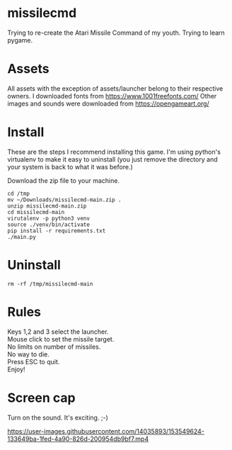 # missilecmd
Trying to re-create the Atari Missile Command of my youth. Trying to learn pygame.


# Assets
All assets with the exception of assets/launcher belong to their respective owners.
I downloaded fonts from https://www.1001freefonts.com/
Other images and sounds were downloaded from https://opengameart.org/

# Install
These are the steps I recommend installing this game. I'm using python's virtualenv to make it easy to uninstall (you just remove the directory and your system is back to what it was before.)

Download the zip file to your machine.

    cd /tmp
    mv ~/Downloads/missilecmd-main.zip .
    unzip missilecmd-main.zip
    cd missilecmd-main
    virutalenv -p python3 venv
    source ./venv/bin/activate
    pip install -r requirements.txt
    ./main.py

# Uninstall

    rm -rf /tmp/missilecmd-main
    
# Rules
Keys 1,2 and 3 select the launcher.  
Mouse click to set the missile target.  
No limits on number of missiles.  
No way to die.  
Press ESC to quit.  
Enjoy!  

# Screen cap
Turn on the sound. It's exciting. ;-)

https://user-images.githubusercontent.com/14035893/153549624-133649ba-1fed-4a90-826d-200954db9bf7.mp4


